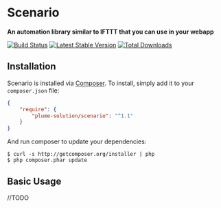 # Scenario

**An automation library similar to IFTTT that you can use in your webapp**

[![Build Status](https://travis-ci.org/aschelch/scenario.png?branch=master)](https://travis-ci.org/aschelch/scenario)
[![Latest Stable Version](https://poser.pugx.org/aschelch/scenario/version.png)](https://packagist.org/packages/aschelch/scenario)
[![Total Downloads](https://poser.pugx.org/aschelch/scenario/d/total.png)](https://packagist.org/packages/aschelch/scenario)


## Installation

Scenario is installed via [Composer](http://getcomposer.org/). To install, simply add it
to your `composer.json` file:

```json
{
    "require": {
        "plume-solution/scenario": "^1.1"
    }
}
```

And run composer to update your dependencies:

    $ curl -s http://getcomposer.org/installer | php
    $ php composer.phar update

## Basic Usage

//TODO
